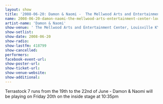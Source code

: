 ```yaml
---
layout: show
title: '2008-06-20: Damon & Naomi -  The Mellwood Arts and Entertainment Center, Louisville KY, USA'
name: 2008-06-20-damon-naomi-the-mellwood-arts-entertainment-center-louisville-ky-usa
artist-name: 'Damon & Naomi'
show-venue: ' The Mellwood Arts and Entertainment Center, Louisville KY, USA'
show-setlist: 
show-date: 2008-06-20
show-radio: 
show-lastfm: 418799
show-cancelled: 
performers: 
facebook-event-url: 
show-poster-url: 
show-ticket-url: 
show-venue-website: 
show-additional: 
---
```


Terrastock 7 runs from the 19th to the 22nd of June - Damon & Naomi will be playing on Friday 20th on the inside stage at 10:35pm